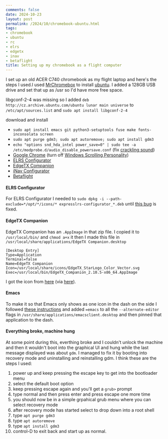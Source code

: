 ```yaml
---
comments: false
date: 2024-10-23
layout: post
permalink: /2024/10/chromebook-ubuntu.html
tags:
- chromebook
- ubuntu
- rc
- elrs
- edgetx
- inav
- betaflight
title: Setting up my chromebook as a flight computer
---
```


I set up an old ACER C740 chromebook as my flight laptop and here's the steps I used.I used
[MrChromebox](https://docs.mrchromebox.tech/docs/supported-devices.html) to install
[ubuntu](https://ubuntu.com/download/desktop). I added a 128GB USB drive and set that up as /usr so
I'd have more free space.


libgconf-2-4 was missing so I added `deb http://cz.archive.ubuntu.com/ubuntu lunar main universe` to `/etc/apt/sources.list` and `sudo apt install libgconf-2-4`

download and install

 * `sudo apt install emacs git python3-setuptools fuse make fonts-inconsolata screen`
 * `sudo apt purge gdm3; sudo apt autoremove; sudo apt install gdm3`
 * `echo "options snd_hda_intel power_save=0" | sudo tee -a /etc/modprobe.d/audio_disable_powersave.conf` (fix [crackling sound](https://askubuntu.com/questions/1230833/annoying-click-popping-sound-on-ubuntu-20-04))
 * [Google Chrome](https://google.com/chrome) (turn off [Windows Scrolling Personality](chrome://flags/#windows-scrolling-personality))
 * [ELRS Configurator](https://github.com/ExpressLRS/ExpressLRS-Configurator/releases)
 * [EdgeTX Companion](https://github.com/EdgeTX/edgetx/releases/)
 * [iNav Configurator](https://github.com/iNavFlight/inav-configurator/releases)
 * [Betaflight](https://github.com/betaflight/betaflight-configurator/releases)

#### ELRS Configurator

For ELRS Configurator I needed to `sudo dpkg -i --path-exclude=*/opt/*/icons/* expresslrs-configurator_*.deb` until [this bug](https://github.com/ExpressLRS/ExpressLRS-Configurator/issues/427) is fixed.

#### EdgeTX Companion

EdgeTX Companion has an `.AppImage` in that zip file. I copied it to `/usr/local/bin/` and `chmod a+x` it then I made this file in `/usr/local/share/applications/EdgeTX Companion.desktop`

```
[Desktop Entry]
Type=Application
Terminal=false
Name=EdgeTX Companion
Icon=/usr/local/share/icons/EdgeTX_StarLogo_Color_Vector.svg
Exec=/usr/local/bin/EdgeTX_Companion_2.10.5-x86_64.AppImage
```

I got the icon from [here](https://github.com/EdgeTX/edgetx.github.io/blob/master/downloads/EdgeTX_logos_svg.zip) (via [here](https://edgetx.org/logos/)).

#### Emacs

To make it so that Emacs only shows as one icon in the dash on the side I followed [these instructions](https://emacs.stackexchange.com/a/76099/64) and added `=emacs` to all the `--alternate-editor` flags in `/usr/share/applications/emacsclient.desktop` and then pinned that application to the dash.


#### Everything broke, machine hung

At some point during this, everthing broke and I couldn't unlock the machine and then it wouldn't boot into the graphical UI and hung while the last message displayed was about `gdm`. I managed to fix it by booting into recovery mode and uninstalling and reinstalling gdm. I think these are the steps I used:

1. power up and keep pressing the escape key to get into the bootloader menu
1. select the default boot option
1. keep pressing escape again and you'll get a `grub>` prompt
1. type normal and then press enter and press escape one more time
1. you should now be in a simple grpahical grub menu where  you can select recovery mode
1. after recovery mode has started select to drop down into a root shell
1. type `apt purge gdm3`
1. type `apt autoremove`
1. type `apt install gdm3`
1. control-D to exit back and start up as normal.
